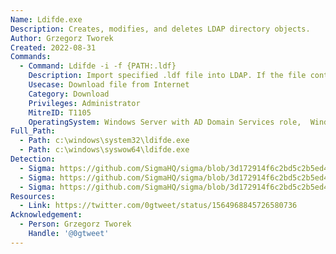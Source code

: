 ```yaml
---
Name: Ldifde.exe
Description: Creates, modifies, and deletes LDAP directory objects.
Author: Grzegorz Tworek
Created: 2022-08-31
Commands:
  - Command: Ldifde -i -f {PATH:.ldf}
    Description: Import specified .ldf file into LDAP. If the file contains http-based attrval-spec such as thumbnailPhoto:< http://example.org/somefile.txt, the file will be downloaded into IE temp folder.
    Usecase: Download file from Internet
    Category: Download
    Privileges: Administrator
    MitreID: T1105
    OperatingSystem: Windows Server with AD Domain Services role,  Windows 10 with AD LDS role.
Full_Path:
  - Path: c:\windows\system32\ldifde.exe
  - Path: c:\windows\syswow64\ldifde.exe
Detection:
  - Sigma: https://github.com/SigmaHQ/sigma/blob/3d172914f6c2bd5c2b5ed471bf0657a662d395af/rules/windows/process_creation/proc_creation_win_ldifde_export.yml
  - Sigma: https://github.com/SigmaHQ/sigma/blob/3d172914f6c2bd5c2b5ed471bf0657a662d395af/rules/windows/process_creation/proc_creation_win_ldifde_file_load.yml
  - Sigma: https://github.com/SigmaHQ/sigma/blob/3d172914f6c2bd5c2b5ed471bf0657a662d395af/rules-emerging-threats/2019/TA/APT31/proc_creation_win_apt_apt31_judgement_panda.yml
Resources:
  - Link: https://twitter.com/0gtweet/status/1564968845726580736
Acknowledgement:
  - Person: Grzegorz Tworek
    Handle: '@0gtweet'
---
```

